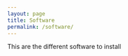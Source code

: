 ```yaml
---
layout: page
title: Software
permalink: /software/
---
```


This are the different software to install
